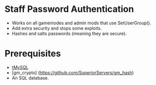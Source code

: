 # Staff Password Authentication
- Works on all gamemodes and admin mods that use SetUserGroup().
- Add extra security and stops some exploits.
- Hashes and salts passwords (meaning they are secure).

# Prerequisites
- [tMySQL](https://facepunch.com/showthread.php?t=1442438)
- [gm_crypto] (https://github.com/SuperiorServers/gm_hash)
- An SQL database.
